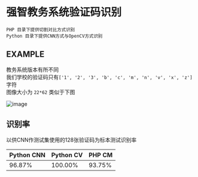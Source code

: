 # 强智教务系统验证码识别

```
PHP 目录下提供切割对比方式识别
Python 目录下提供CNN方式与OpenCV方式识别
```

## EXAMPLE
教务系统版本有所不同  
我们学校的验证码只有`['1', '2', '3', 'b', 'c', 'm', 'n', 'v', 'x', 'z']`字符  
图像大小为  `22*62`  类似于下图   

![image](https://raw.githubusercontent.com/WindrunnerMax/SWVerifyCode/master/Example.jpg)  

## 识别率
以供CNN作测试集使用的128张验证码为标本测试识别率

Python CNN | Python CV | PHP CM
---|--- | ---
96.87% | 100.00% | 93.75%


